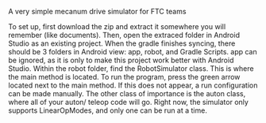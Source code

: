 A very simple mecanum drive simulator for FTC teams

To set up, first download the zip and extract it somewhere you will remember (like documents). Then, open the extraced folder in Android Studio as an existing project. When the gradle finishes syncing, there should be 3 folders in Android view: app, robot, and Gradle Scripts. app can be ignored, as it is only to make this project work better with Android Studio. Within the robot folder, find the RobotSimulator class. This is where the main method is located. To run the program, press the green arrow located next to the main method. If this does not appear, a run configuration can be made manually. The other class of importance is the auton class, where all of your auton/ teleop code will go. Right now, the simulator only supports LinearOpModes, and only one can be run at a time.
